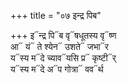 +++
title = "०७ इन्द्र पिब"

+++
इ᳓न्द्र पि᳓ब वृ᳓षधूतस्य वृ᳓ष्ण  
आ᳓ यं᳓ ते श्येन᳓ उशते᳓ जभा᳓र  
य᳓स्य म᳓दे च्याव᳓यसि प्र᳓ कृष्टी᳓र्  
य᳓स्य म᳓दे अ᳓प गोत्रा᳓ वव᳓र्थ